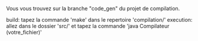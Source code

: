 Vous vous trouvez sur la branche "code_gen" du projet de compilation.

build: tapez la commande 'make' dans le repertoire 'compilation/'
execution: allez dans le dossier 'src/' et tapez la commande 'java Compilateur (votre_fichier)'
